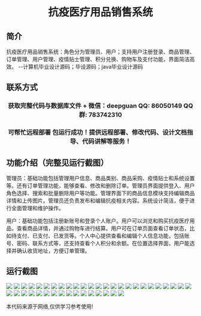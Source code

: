 <p><h1 align="center">抗疫医疗用品销售系统</h1></p>

## 简介
抗疫医疗用品销售系统：角色分为管理员、用户；支持用户注册登录、商品管理、订单管理、用户管理、疫情贴士管理、积分兑换、购物车及支付功能，界面简洁高效。    --计算机毕业设计源码；毕设源码；java毕业设计源码


## 联系方式
<p><h3 align="center">获取完整代码与数据库文件 + 微信：deepguan QQ: 86050149 QQ群: 783742310</h3></p>
<p><h3 align="center">可帮忙远程部署 包运行成功！提供远程部署、修改代码、设计文档指导、代码讲解等服务！</h3></p>

## 功能介绍（完整见运行截图）
管理员：基础功能包括管理用户信息、商品类别、商品采购、疫情贴士和系统设置等。还有订单管理功能，能够查看、修改和删除订单。管理员界面提供登入、用户角色选择、搜索和批量删除用户等功能。管理界面下的商品信息模块支持编辑商品详情和上传图片。管理员还负责发布和编辑抗疫相关内容。系统设计简洁，便于进行全面管理和维护操作。

用户：基础功能包括注册新账号和登录个人账户。用户可以浏览和购买抗疫医疗用品，查看商品详情，并通过购物车进行结算。用户可在订单页面查看订单状态，比如待支付、已支付、已发货等。个人中心提供查看和编辑个人信息功能，包括账号、密码、联系方式等，还支持查看个人积分和余额。在位置选择界面，用户能选择并确认收货地址，方便订单管理。


## 运行截图
![](img/001.jpg)
![](img/002.jpg)
![](img/003.jpg)
![](img/004.jpg)
![](img/005.jpg)
![](img/006.jpg)
![](img/007.jpg)
![](img/008.jpg)
![](img/009.jpg)
![](img/010.jpg)
![](img/011.jpg)
![](img/012.jpg)
![](img/013.jpg)
![](img/014.jpg)
![](img/015.jpg)
![](img/016.jpg)
![](img/017.jpg)
![](img/018.jpg)
![](img/019.jpg)
![](img/020.jpg)
![](img/021.jpg)
![](img/022.jpg)
![](img/023.jpg)
![](img/024.jpg)
![](img/025.jpg)
![](img/026.jpg)
![](img/027.jpg)
![](img/028.jpg)
![](img/029.jpg)
![](img/030.jpg)
![](img/031.jpg)
![](img/032.jpg)
![](img/033.jpg)
![](img/034.jpg)
![](img/035.jpg)
![](img/036.jpg)
![](img/037.jpg)
![](img/038.jpg)
![](img/039.jpg)
![](img/040.jpg)
![](img/041.jpg)

<p>本代码来源于网络,仅供学习参考使用!</p>
